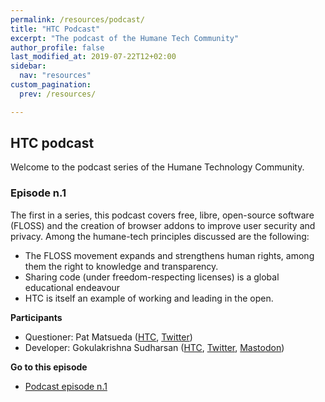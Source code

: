 ```yaml
---
permalink: /resources/podcast/
title: "HTC Podcast"
excerpt: "The podcast of the Humane Tech Community"
author_profile: false
last_modified_at: 2019-07-22T12+02:00
sidebar:
  nav: "resources"
custom_pagination:
  prev: /resources/

---
```


## HTC podcast

Welcome to the podcast series of the Humane Technology Community.

### Episode n.1

The first in a series, this podcast covers free, libre, open-source software (FLOSS) and the creation of browser addons to improve user security and privacy. Among the humane-tech principles discussed are the following:

- The FLOSS movement expands and strengthens human rights, among them the right to knowledge and transparency.
- Sharing code (under freedom-respecting licenses) is a global educational endeavour
- HTC is itself an example of working and leading in the open.

**Participants**

- Questioner: Pat Matsueda ([HTC](https://community.humanetech.com/u/patm), [Twitter](https://twitter.com/patmatsueda))
- Developer: Gokulakrishna Sudharsan ([HTC](https://community.humanetech.com/u/gkrishnaks), [Twitter](https://twitter.com/gkrishnaks), [Mastodon](https://framapiaf.org/@gkrishnaks))

**Go to this episode**

- [Podcast episode n.1](/resources/podcast-episode-1/)
